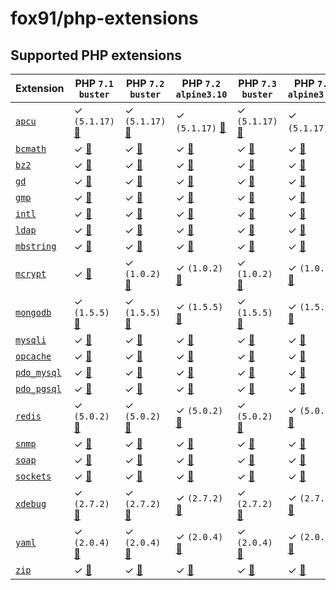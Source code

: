 # fox91/php-extensions

## Supported PHP extensions

Extension | PHP `7.1` `buster` | PHP `7.2` `buster` | PHP `7.2` `alpine3.10` | PHP `7.3` `buster` | PHP `7.3` `alpine3.10`
----------|---------------------|---------------------|-----------------------|---------------------|----------------------
[`apcu`](https://php.net/apcu) | ✓ `(5.1.17)` [:whale:](https://github.com/fox91/docker-php-extensions/blob/master/7.1/buster/pecl_apcu/Dockerfile) | ✓ `(5.1.17)` [:whale:](https://github.com/fox91/docker-php-extensions/blob/master/7.2/buster/pecl_apcu/Dockerfile) | ✓ `(5.1.17)` [:whale:](https://github.com/fox91/docker-php-extensions/blob/master/7.2/alpine3.10/pecl_apcu/Dockerfile) | ✓ `(5.1.17)` [:whale:](https://github.com/fox91/docker-php-extensions/blob/master/7.3/buster/pecl_apcu/Dockerfile) | ✓ `(5.1.17)` [:whale:](https://github.com/fox91/docker-php-extensions/blob/master/7.3/alpine3.10/pecl_apcu/Dockerfile)
[`bcmath`](https://php.net/bcmath) | ✓ [:whale:](https://github.com/fox91/docker-php-extensions/blob/master/7.1/buster/bcmath/Dockerfile) | ✓ [:whale:](https://github.com/fox91/docker-php-extensions/blob/master/7.2/buster/bcmath/Dockerfile) | ✓ [:whale:](https://github.com/fox91/docker-php-extensions/blob/master/7.2/alpine3.10/bcmath/Dockerfile) | ✓ [:whale:](https://github.com/fox91/docker-php-extensions/blob/master/7.3/buster/bcmath/Dockerfile) | ✓ [:whale:](https://github.com/fox91/docker-php-extensions/blob/master/7.3/alpine3.10/bcmath/Dockerfile)
[`bz2`](https://php.net/bz2) | ✓ [:whale:](https://github.com/fox91/docker-php-extensions/blob/master/7.1/buster/bz2/Dockerfile) | ✓ [:whale:](https://github.com/fox91/docker-php-extensions/blob/master/7.2/buster/bz2/Dockerfile) | ✓ [:whale:](https://github.com/fox91/docker-php-extensions/blob/master/7.2/alpine3.10/bz2/Dockerfile) | ✓ [:whale:](https://github.com/fox91/docker-php-extensions/blob/master/7.3/buster/bz2/Dockerfile) | ✓ [:whale:](https://github.com/fox91/docker-php-extensions/blob/master/7.3/alpine3.10/bz2/Dockerfile)
[`gd`](https://php.net/gd) | ✓ [:whale:](https://github.com/fox91/docker-php-extensions/blob/master/7.1/buster/gd/Dockerfile) | ✓ [:whale:](https://github.com/fox91/docker-php-extensions/blob/master/7.2/buster/gd/Dockerfile) | ✓ [:whale:](https://github.com/fox91/docker-php-extensions/blob/master/7.2/alpine3.10/gd/Dockerfile) | ✓ [:whale:](https://github.com/fox91/docker-php-extensions/blob/master/7.3/buster/gd/Dockerfile) | ✓ [:whale:](https://github.com/fox91/docker-php-extensions/blob/master/7.3/alpine3.10/gd/Dockerfile)
[`gmp`](https://php.net/gmp) | ✓ [:whale:](https://github.com/fox91/docker-php-extensions/blob/master/7.1/buster/gmp/Dockerfile) | ✓ [:whale:](https://github.com/fox91/docker-php-extensions/blob/master/7.2/buster/gmp/Dockerfile) | ✓ [:whale:](https://github.com/fox91/docker-php-extensions/blob/master/7.2/alpine3.10/gmp/Dockerfile) | ✓ [:whale:](https://github.com/fox91/docker-php-extensions/blob/master/7.3/buster/gmp/Dockerfile) | ✓ [:whale:](https://github.com/fox91/docker-php-extensions/blob/master/7.3/alpine3.10/gmp/Dockerfile)
[`intl`](https://php.net/intl) | ✓ [:whale:](https://github.com/fox91/docker-php-extensions/blob/master/7.1/buster/intl/Dockerfile) | ✓ [:whale:](https://github.com/fox91/docker-php-extensions/blob/master/7.2/buster/intl/Dockerfile) | ✓ [:whale:](https://github.com/fox91/docker-php-extensions/blob/master/7.2/alpine3.10/intl/Dockerfile) | ✓ [:whale:](https://github.com/fox91/docker-php-extensions/blob/master/7.3/buster/intl/Dockerfile) | ✓ [:whale:](https://github.com/fox91/docker-php-extensions/blob/master/7.3/alpine3.10/intl/Dockerfile)
[`ldap`](https://php.net/ldap) | ✓ [:whale:](https://github.com/fox91/docker-php-extensions/blob/master/7.1/buster/ldap/Dockerfile) | ✓ [:whale:](https://github.com/fox91/docker-php-extensions/blob/master/7.2/buster/ldap/Dockerfile) | ✓ [:whale:](https://github.com/fox91/docker-php-extensions/blob/master/7.2/alpine3.10/ldap/Dockerfile) | ✓ [:whale:](https://github.com/fox91/docker-php-extensions/blob/master/7.3/buster/ldap/Dockerfile) | ✓ [:whale:](https://github.com/fox91/docker-php-extensions/blob/master/7.3/alpine3.10/ldap/Dockerfile)
[`mbstring`](https://php.net/mbstring) | ✓ [:whale:](https://github.com/fox91/docker-php-extensions/blob/master/7.1/buster/mbstring/Dockerfile) | ✓ [:whale:](https://github.com/fox91/docker-php-extensions/blob/master/7.2/buster/mbstring/Dockerfile) | ✓ [:whale:](https://github.com/fox91/docker-php-extensions/blob/master/7.2/alpine3.10/mbstring/Dockerfile) | ✓ [:whale:](https://github.com/fox91/docker-php-extensions/blob/master/7.3/buster/mbstring/Dockerfile) | ✓ [:whale:](https://github.com/fox91/docker-php-extensions/blob/master/7.3/alpine3.10/mbstring/Dockerfile)
[`mcrypt`](https://php.net/mcrypt) | ✓ [:whale:](https://github.com/fox91/docker-php-extensions/blob/master/7.1/buster/mcrypt/Dockerfile) | ✓ `(1.0.2)` [:whale:](https://github.com/fox91/docker-php-extensions/blob/master/7.2/buster/pecl_mcrypt/Dockerfile) | ✓ `(1.0.2)` [:whale:](https://github.com/fox91/docker-php-extensions/blob/master/7.2/alpine3.10/pecl_mcrypt/Dockerfile) | ✓ `(1.0.2)` [:whale:](https://github.com/fox91/docker-php-extensions/blob/master/7.3/buster/pecl_mcrypt/Dockerfile) | ✓ `(1.0.2)` [:whale:](https://github.com/fox91/docker-php-extensions/blob/master/7.3/alpine3.10/pecl_mcrypt/Dockerfile)
[`mongodb`](https://php.net/mongodb) | ✓ `(1.5.5)` [:whale:](https://github.com/fox91/docker-php-extensions/blob/master/7.1/buster/pecl_mongodb/Dockerfile) | ✓ `(1.5.5)` [:whale:](https://github.com/fox91/docker-php-extensions/blob/master/7.2/buster/pecl_mongodb/Dockerfile) | ✓ `(1.5.5)` [:whale:](https://github.com/fox91/docker-php-extensions/blob/master/7.2/alpine3.10/pecl_mongodb/Dockerfile) | ✓ `(1.5.5)` [:whale:](https://github.com/fox91/docker-php-extensions/blob/master/7.3/buster/pecl_mongodb/Dockerfile) | ✓ `(1.5.5)` [:whale:](https://github.com/fox91/docker-php-extensions/blob/master/7.3/alpine3.10/pecl_mongodb/Dockerfile)
[`mysqli`](https://php.net/mysqli) | ✓ [:whale:](https://github.com/fox91/docker-php-extensions/blob/master/7.1/buster/mysqli/Dockerfile) | ✓ [:whale:](https://github.com/fox91/docker-php-extensions/blob/master/7.2/buster/mysqli/Dockerfile) | ✓ [:whale:](https://github.com/fox91/docker-php-extensions/blob/master/7.2/alpine3.10/mysqli/Dockerfile) | ✓ [:whale:](https://github.com/fox91/docker-php-extensions/blob/master/7.3/buster/mysqli/Dockerfile) | ✓ [:whale:](https://github.com/fox91/docker-php-extensions/blob/master/7.3/alpine3.10/mysqli/Dockerfile)
[`opcache`](https://php.net/opcache) | ✓ [:whale:](https://github.com/fox91/docker-php-extensions/blob/master/7.1/buster/opcache/Dockerfile) | ✓ [:whale:](https://github.com/fox91/docker-php-extensions/blob/master/7.2/buster/opcache/Dockerfile) | ✓ [:whale:](https://github.com/fox91/docker-php-extensions/blob/master/7.2/alpine3.10/opcache/Dockerfile) | ✓ [:whale:](https://github.com/fox91/docker-php-extensions/blob/master/7.3/buster/opcache/Dockerfile) | ✓ [:whale:](https://github.com/fox91/docker-php-extensions/blob/master/7.3/alpine3.10/opcache/Dockerfile)
[`pdo_mysql`](https://php.net/pdo_mysql) | ✓ [:whale:](https://github.com/fox91/docker-php-extensions/blob/master/7.1/buster/pdo_mysql/Dockerfile) | ✓ [:whale:](https://github.com/fox91/docker-php-extensions/blob/master/7.2/buster/pdo_mysql/Dockerfile) | ✓ [:whale:](https://github.com/fox91/docker-php-extensions/blob/master/7.2/alpine3.10/pdo_mysql/Dockerfile) | ✓ [:whale:](https://github.com/fox91/docker-php-extensions/blob/master/7.3/buster/pdo_mysql/Dockerfile) | ✓ [:whale:](https://github.com/fox91/docker-php-extensions/blob/master/7.3/alpine3.10/pdo_mysql/Dockerfile)
[`pdo_pgsql`](https://php.net/pdo_pgsql) | ✓ [:whale:](https://github.com/fox91/docker-php-extensions/blob/master/7.1/buster/pdo_pgsql/Dockerfile) | ✓ [:whale:](https://github.com/fox91/docker-php-extensions/blob/master/7.2/buster/pdo_pgsql/Dockerfile) | ✓ [:whale:](https://github.com/fox91/docker-php-extensions/blob/master/7.2/alpine3.10/pdo_pgsql/Dockerfile) | ✓ [:whale:](https://github.com/fox91/docker-php-extensions/blob/master/7.3/buster/pdo_pgsql/Dockerfile) | ✓ [:whale:](https://github.com/fox91/docker-php-extensions/blob/master/7.3/alpine3.10/pdo_pgsql/Dockerfile)
[`redis`](https://pecl.php.net/package/redis) | ✓ `(5.0.2)` [:whale:](https://github.com/fox91/docker-php-extensions/blob/master/7.1/buster/pecl_redis/Dockerfile) | ✓ `(5.0.2)` [:whale:](https://github.com/fox91/docker-php-extensions/blob/master/7.2/buster/pecl_redis/Dockerfile) | ✓ `(5.0.2)` [:whale:](https://github.com/fox91/docker-php-extensions/blob/master/7.2/alpine3.10/pecl_redis/Dockerfile) | ✓ `(5.0.2)` [:whale:](https://github.com/fox91/docker-php-extensions/blob/master/7.3/buster/pecl_redis/Dockerfile) | ✓ `(5.0.2)` [:whale:](https://github.com/fox91/docker-php-extensions/blob/master/7.3/alpine3.10/pecl_redis/Dockerfile)
[`snmp`](https://php.net/snmp) | ✓ [:whale:](https://github.com/fox91/docker-php-extensions/blob/master/7.1/buster/snmp/Dockerfile) | ✓ [:whale:](https://github.com/fox91/docker-php-extensions/blob/master/7.2/buster/snmp/Dockerfile) | ✓ [:whale:](https://github.com/fox91/docker-php-extensions/blob/master/7.2/alpine3.10/snmp/Dockerfile) | ✓ [:whale:](https://github.com/fox91/docker-php-extensions/blob/master/7.3/buster/snmp/Dockerfile) | ✓ [:whale:](https://github.com/fox91/docker-php-extensions/blob/master/7.3/alpine3.10/snmp/Dockerfile)
[`soap`](https://php.net/soap) | ✓ [:whale:](https://github.com/fox91/docker-php-extensions/blob/master/7.1/buster/soap/Dockerfile) | ✓ [:whale:](https://github.com/fox91/docker-php-extensions/blob/master/7.2/buster/soap/Dockerfile) | ✓ [:whale:](https://github.com/fox91/docker-php-extensions/blob/master/7.2/alpine3.10/soap/Dockerfile) | ✓ [:whale:](https://github.com/fox91/docker-php-extensions/blob/master/7.3/buster/soap/Dockerfile) | ✓ [:whale:](https://github.com/fox91/docker-php-extensions/blob/master/7.3/alpine3.10/soap/Dockerfile)
[`sockets`](https://php.net/sockets) | ✓ [:whale:](https://github.com/fox91/docker-php-extensions/blob/master/7.1/buster/sockets/Dockerfile) | ✓ [:whale:](https://github.com/fox91/docker-php-extensions/blob/master/7.2/buster/sockets/Dockerfile) | ✓ [:whale:](https://github.com/fox91/docker-php-extensions/blob/master/7.2/alpine3.10/sockets/Dockerfile) | ✓ [:whale:](https://github.com/fox91/docker-php-extensions/blob/master/7.3/buster/sockets/Dockerfile) | ✓ [:whale:](https://github.com/fox91/docker-php-extensions/blob/master/7.3/alpine3.10/sockets/Dockerfile)
[`xdebug`](https://pecl.php.net/package/xdebug) | ✓ `(2.7.2)` [:whale:](https://github.com/fox91/docker-php-extensions/blob/master/7.1/buster/pecl_xdebug/Dockerfile) | ✓ `(2.7.2)` [:whale:](https://github.com/fox91/docker-php-extensions/blob/master/7.2/buster/pecl_xdebug/Dockerfile) | ✓ `(2.7.2)` [:whale:](https://github.com/fox91/docker-php-extensions/blob/master/7.2/alpine3.10/pecl_xdebug/Dockerfile) | ✓ `(2.7.2)` [:whale:](https://github.com/fox91/docker-php-extensions/blob/master/7.3/buster/pecl_xdebug/Dockerfile) | ✓ `(2.7.2)` [:whale:](https://github.com/fox91/docker-php-extensions/blob/master/7.3/alpine3.10/pecl_xdebug/Dockerfile)
[`yaml`](https://pecl.php.net/package/yaml) | ✓ `(2.0.4)` [:whale:](https://github.com/fox91/docker-php-extensions/blob/master/7.1/buster/pecl_yaml/Dockerfile) | ✓ `(2.0.4)` [:whale:](https://github.com/fox91/docker-php-extensions/blob/master/7.2/buster/pecl_yaml/Dockerfile) | ✓ `(2.0.4)` [:whale:](https://github.com/fox91/docker-php-extensions/blob/master/7.2/alpine3.10/pecl_yaml/Dockerfile) | ✓ `(2.0.4)` [:whale:](https://github.com/fox91/docker-php-extensions/blob/master/7.3/buster/pecl_yaml/Dockerfile) | ✓ `(2.0.4)` [:whale:](https://github.com/fox91/docker-php-extensions/blob/master/7.3/alpine3.10/pecl_yaml/Dockerfile)
[`zip`](https://php.net/zip) | ✓ [:whale:](https://github.com/fox91/docker-php-extensions/blob/master/7.1/buster/zip/Dockerfile) | ✓ [:whale:](https://github.com/fox91/docker-php-extensions/blob/master/7.2/buster/zip/Dockerfile) | ✓ [:whale:](https://github.com/fox91/docker-php-extensions/blob/master/7.2/alpine3.10/zip/Dockerfile) | ✓ [:whale:](https://github.com/fox91/docker-php-extensions/blob/master/7.3/buster/zip/Dockerfile) | ✓ [:whale:](https://github.com/fox91/docker-php-extensions/blob/master/7.3/alpine3.10/zip/Dockerfile)
